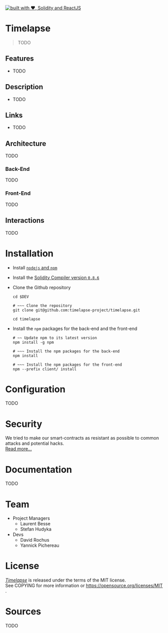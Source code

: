 <!-- Github Badges -->

[![built with ♥︎, Solidity and ReactJS](https://img.shields.io/badge/built%20with-♥︎,%20Solidity%20and%20ReactJS-3677FF)][team-url]

# Timelapse

> TODO

## Features

- TODO

## Description

- TODO

## Links

- TODO

## Architecture

TODO

### Back-End

TODO

### Front-End

TODO

## Interactions

TODO

# Installation

- Install [`nodejs` and `npm`](https://docs.npmjs.com/downloading-and-installing-node-js-and-npm)
- Install the [Solidity Compiler version `0.8.6`](https://docs.soliditylang.org/en/v0.8.6/installing-solidity.html)
- Clone the Github repository

  ```
  cd $DEV

  # ~~~ Clone the repository
  git clone git@github.com:timelapse-project/timelapse.git

  cd timelapse
  ```

- Install the `npm` packages for the back-end and the front-end

  ```
  # ~~ Update npm to its latest version
  npm install -g npm

  # ~~~ Install the npm packages for the back-end
  npm install

  # ~~~ Install the npm packages for the front-end
  npm --prefix client/ install
  ```

# Configuration

TODO

# Security

We tried to make our smart-contracts as resistant as possible to common attacks and potential hacks.  
[Read more...](doc/avoiding_common_attacks.md)

# Documentation

TODO

# Team

- Project Managers
  - Laurent Besse
  - Stefan Hudyka
- Devs
  - David Rochus
  - Yannick Pichereau

# License

_[Timelapse][timelapse-url]_ is released under the terms of the MIT license.  
See COPYING for more information or https://opensource.org/licenses/MIT .

# Sources

TODO

<!-- Github Badges: Images and URLs -->

[timelapse-url]: https://github.com/timelapse-project/timelapse
[doc-url]: #documentation
[team-url]: #team
